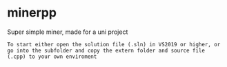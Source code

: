 # minerpp
Super simple miner, made for a uni project

    To start either open the solution file (.sln) in VS2019 or higher, or go into the subfolder and copy the extern folder and source file (.cpp) to your own enviroment